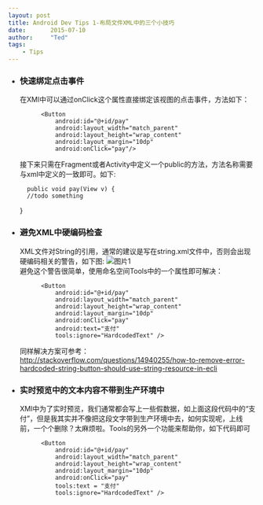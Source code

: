```yaml
---
layout: post
title: Android Dev Tips 1-布局文件XML中的三个小技巧
date:       2015-07-10
author:     "Ted"
tags:
    - Tips
---
```



* ### 快速绑定点击事件
    在XMl中可以通过onClick这个属性直接绑定该视图的点击事件，方法如下：

            <Button
	            android:id="@+id/pay"
	            android:layout_width="match_parent"
	            android:layout_height="wrap_content"
	            android:layout_margin="10dp"
	            android:onClick="pay"/>
	            
    接下来只需在Fragment或者Activity中定义一个public的方法，方法名称需要与xml中定义的一致即可。如下:
    
    	
    	public void pay(View v) {
		//todo something
	}

* ### 避免XML中硬编码检查
    XML文件对String的引用，通常的建议是写在string.xml文件中，否则会出现硬编码相关的警告，如下图:
		![图片1][1]  
	避免这个警告很简单，使用命名空间Tools中的一个属性即可解决：
	
			<Button
				android:id="@+id/pay"
				android:layout_width="match_parent"
		        android:layout_height="wrap_content"
		        android:layout_margin="10dp"
		        android:onClick="pay"
		        android:text="支付"
		        tools:ignore="HardcodedText" />  

	同样解决方案可参考：http://stackoverflow.com/questions/14940255/how-to-remove-error-hardcoded-string-button-should-use-string-resource-in-ecli

* ### 实时预览中的文本内容不带到生产环境中
    XMl中为了实时预览，我们通常都会写上一些假数据，如上面这段代码中的“支付”，但是我其实并不像把这段文字带到生产环境中去，如何实现呢，上线前，一个个删除？太麻烦啦。Tools的另外一个功能来帮助你，如下代码即可
			
			<Button
	            android:id="@+id/pay"
	            android:layout_width="match_parent"
	            android:layout_height="wrap_content"
	            android:layout_margin="10dp"
	            android:onClick="pay"
	            tools:text = "支付"
	            tools:ignore="HardcodedText" />

  [1]: http://7xkbzx.com1.z0.glb.clouddn.com/0712_1.png



